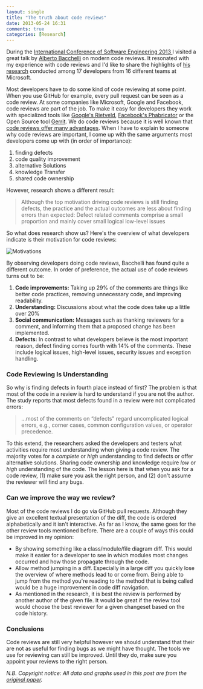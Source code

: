 ```yaml
---
layout: single
title: "The truth about code reviews"
date: 2013-05-24 16:31
comments: true
categories: [Research]
---
```

During the [International Conference of Software Engineering 2013 ](http://2013.icse-conferences.org/) I visited a great talk by [Alberto Bacchelli](https://twitter.com/sback_) on modern code reviews. It resonated with my experience with code reviews and I'd like to share the highlights of [his research](http://www.inf.usi.ch/phd/bacchelli/publications/icse2013.pdf) conducted among 17 developers from 16 different teams at Microsoft.

Most developers have to do some kind of code reviewing at some point. When you use GitHub for example, every pull request can be seen as a code review. At some companies like Microsoft, Google and Facebook, code reviews are part of the job. To make it easy for developers they work with specialized tools like [Google's Rietveld](https://developers.google.com/appengine/articles/rietveld), [Facebook's Phabricator](http://phabricator.org/) or the Open Source tool [Gerrit](https://code.google.com/p/gerrit/). We do code reviews because it is well known that [code reviews offer many advantages](http://www.youtube.com/watch?v=CKjRt48rZGk). When I have to explain to someone why code reviews are important, I come up with the same arguments most developers come up with (in order of importance):

1. finding defects
2. code quality improvement
3. alternative Solutions
4. knowledge Transfer
5. shared code ownership

However, research shows a different result:

> Although the top motivation driving code reviews is still finding defects, the practice and the actual outcomes are less about finding errors than expected: Defect related comments comprise a small proportion and mainly cover small logical low-level issues

<!--more-->

So what does research show us? Here's the overview of what developers indicate is their motivation for code reviews:

![Motivations](/assets/images/code-reviews-motivations.png)

By observing developers doing code reviews, Bacchelli has found quite a different outcome. In order of preference, the actual use of code reviews turns out to be:

1. __Code improvements:__ Taking up 29% of the comments are things like better code practices, removing unnecessary code, and improving readability.
2. __Understanding:__ Discussions about what the code does take up a little over 20%
3. __Social communication:__ Messages such as thanking reviewers for a comment, and informing them that a proposed change has been implemented.
4. __Defects:__ In contrast to what developers believe is the most important reason, defect finding comes fourth with 14% of the comments. These include logical issues, high-level issues, security issues and exception handling.

### Code Reviewing Is Understanding

So why is finding defects in fourth place instead of first? The problem is that most of the code in a review is hard to understand if you are not the author. The study reports that most defects found in a review were not complicated errors:

>  …most of the comments on “defects” regard uncomplicated logical errors, e.g., corner cases, common configuration values, or operator precedence.

To this extend, the researchers asked the developers and testers what activities require most understanding when giving a code review. The majority votes for a _complete_ or _high_ understanding to find defects or offer alternative solutions. Sharing code ownership and knowledge require _low_ or _high_ understanding of the code. The lesson here is that when you ask for a code review, (1) make sure you ask the right person, and (2) don't assume the reviewer will find any bugs.

### Can we improve the way we review?
Most of the code reviews I do go via GitHub pull requests. Although they give an excellent textual presentation of the diff, the code is ordered alphabetically and it isn't interactive. As far as I know, the same goes for the other review tools mentioned before. There are a couple of ways this could be improved in my opinion:

* By showing something like a class/module/file diagram diff. This would make it easier for a developer to see in which modules most changes occurred and how those propagate through the code.
* Allow method jumping in a diff. Especially in a large diff you quickly lose the overview of where methods lead to or come from. Being able to jump from the method you're reading to the method that is being called would be a huge improvement in code diff navigation.
* As mentioned in the research, it is best the review is performed by another author of the given file. It would be great if the review tool would choose the best reviewer for a given changeset based on the code history.

### Conclusions
Code reviews are still very helpful however we should understand that their are not as useful for finding bugs as we might have thought. The tools we use for reviewing can still be improved. Until they do, make sure you appoint your reviews to the right person.

*N.B. Copyright notice: All data and graphs used in this post are from the [original paper](http://www.inf.usi.ch/phd/bacchelli/publications/icse2013.pdf).*